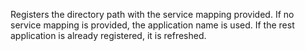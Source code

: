 Registers the directory path with the service mapping provided.
		If no service mapping is provided, the application name is used.
		If the rest application is already registered, it is refreshed.